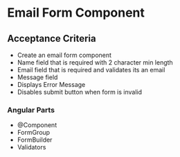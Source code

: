 # Email Form Component

## Acceptance Criteria
- Create an email form component
- Name field that is required with 2 character min length
- Email field that is required and validates its an email
- Message field
- Displays Error Message
- Disables submit button when form is invalid

### Angular Parts
- @Component
- FormGroup
- FormBuilder
- Validators
